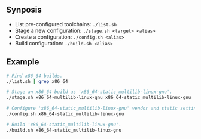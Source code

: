 ## Synposis

- List pre-configured toolchains: `./list.sh`
- Stage a new configuration: `./stage.sh <target> <alias>`
- Create a configuration: `./config.sh <alias>`
- Build configuration: `./build.sh <alias>`

## Example

```sh
# Find x86_64 builds.
./list.sh | grep x86_64

# Stage an x86_64 build as 'x86_64-static_multilib-linux-gnu'.
./stage.sh x86_64-multilib-linux-gnu x86_64-static_multilib-linux-gnu

# Configure 'x86_64-static_multilib-linux-gnu' vendor and static settings.
./config.sh x86_64-static_multilib-linux-gnu

# Build 'x86_64-static_multilib-linux-gnu'.
./build.sh x86_64-static_multilib-linux-gnu
```